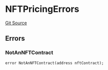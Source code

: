 # NFTPricingErrors
[Git Source](https://github.com/thrackle-io/rules-engine/blob/6d65728d4e93813016499a87fe04f8385b777100/src/common/IErrors.sol)


## Errors
### NotAnNFTContract

```solidity
error NotAnNFTContract(address nftContract);
```

